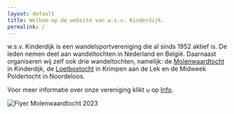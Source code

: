 ```yaml
---
layout: default
title: Welkom op de website van w.s.v. Kinderdijk.
permalink: /
---
```

w.s.v. Kinderdijk is een wandelsportvereniging die al sinds 1952 aktief is. De leden nemen deel aan wandeltochten in Nederland en Belgi&euml;. Daarnaast organiseren wij zelf ook drie wandeltochten, namelijk: de [Molenwaardtocht](/molenwaardtocht) in Kinderdijk, de [Loetbostocht](/loetbostocht) in Krimpen aan de Lek en de Midweek Poldertocht in Noordeloos.

Voor meer informatie over onze vereniging klikt u op [Info](/info).

![Flyer Molenwaardtocht 2023](/assets/images/Flyer_Los_MWT_2023_website.jpg "Flyer Molenwaardtocht 2023")
